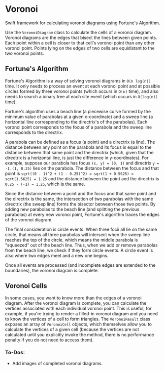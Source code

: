 # Voronoi
Swift framework for calculating voronoi diagrams using Fortune's Algorithm.

Use the ```VoronoiDiagram``` class to calculate the cells of a voronoi diagram. Voronoi diagrams are the edges that bisect
the lines between given points. Each point within a cell is closer to that cell's voronoi point than any other voronoi point.
Points lying on the edges of two cells are equidistant to the two voronoi points.

## Fortune's Algorithm
Fortune's Algorithm is a way of solving voronoi diagrams in ```O(n log(n))``` time. It only needs to process an event at
each voronoi point and at possible circles formed by three voronoi points (which occurs in ```O(n)``` time), and also needs
to search a binary tree at each site event (which occurs in ```O(log(n))``` time).

Fortune's algorithm uses a beach line (a piecewise curve formed by the minimum value of parabolas 
at a given x-coordinate) and a sweep line (a horizontal line corresponding to the directrix's of the parabolas). Each
voronoi point corresponds to the focus of a parabola and the sweep line corresponds to the directrix.

A parabola can be defined as a focus (a point) and a directrix (a line). The distance between any point on the parabola and its
focus is equal to the distance between that same point and the directrix (which, given that the directrix is a horizontal line,
is just the difference in y-coordinates). For example, suppose our parabola has focus
```(x, y) = (0, 1)``` and directrix ```y = -1```. ```(1, 0.25)``` lies on the parabola. The distance between the focus and that
point is ```sqrt((0 - 1)^2 + (1 - 0.25)^2) = sqrt(1 + 0.5625) = sqrt(1.5625) = 1.25``` and the distance between the point
and the directrix is ```0.25 - (-1) = 1.25```, which is the same.

Since the distance between a point and the focus and that same point and the directrix is the same, the intersection of
two parabolas with the same directrix (the sweep line) forms the bisector between those two points. By adding new parabolas
to the beach line (and splitting the previous parabolas) at every new voronoi point, Fortune's algorithm traces the edges
of the voronoi diagram.

The final consideration is circle events. When three focii all lie on the same circle, that means all three parabolas will
intersect when the sweep line reaches the top of the circle, which means the middle parabola is "squeezed" out of the beach
line. Thus, when we add or remove parabolas from the beach line, we check if they form circle events. A circle event is also
where two edges meet and a new one begins.

Once all events are processed (and incomplete edges are extended to the boundaries), the voronoi diagram is complete.

## Voronoi Cells
In some cases, you want to know more than the edges of a voronoi diagram. After the voronoi diagram is complete, you can calculate the vertices associated with each individual voronoi point. This is useful, for example, if you're trying to render a filled-in voronoi diagram and you need to know the vertices of a cell to form triangles. The ```VoronoiResult``` class exposes an array of ```VoronoiCell``` objects, which themselves allow you to calculate the vertices of a given cell (because the vertices are not calculated until you explicitly invoke the method, there is no performance penalty if you do not need to access them).

### To-Dos:
* Add images of completed voronoi diagrams.
